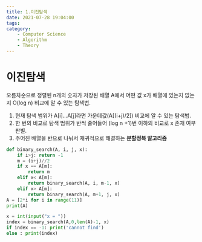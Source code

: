 ```yaml
---
title: 1.이진탐색
date: 2021-07-28 19:04:00
tags:
category:
    - Computer Science
    - Algorithm
    - Theory
---
```


# 이진탐색

오름차순으로 정렬된 n개의 숫자가 저장된 배열 A에서 어떤 값 x가 배열에 있는지 없는지 O(log n) 비교에 알 수 있는 탐색법.

1. 현재 탐색 범위가 A[i]...A[j]라면 가운데값(A[(i+j)/2]) 비교에 알 수 있는 탐색법.
2. 한 번의 비교로 탐색 범위가 반씩 줄어들어 (log n +1)번 이하의 비교로 x 존재 여부 판별.
3. 주어진 배열을 반으로 나눠서 재귀적으로 해결하는 **분할정복 알고리즘**

```python
def binary_search(A, i, j, x):
    if i>j: return -1
    m = (i+j)//2
    if x == A[m]:
        return m
    elif x< A[m]:
        return binary_search(A, i, m-1, x)
    elif x> A[m]:
        return binary_search(A, m+1, j, x)
A = [2*i for i in range(11)]
print(A)

x = int(input("x = "))
index = binary_search(A,0,len(A)-1, x)
if index == -1: print('cannot find')
else : print(index)
```